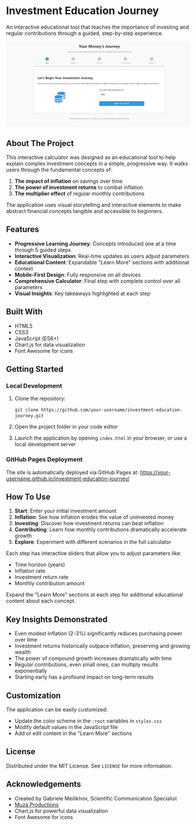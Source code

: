 # Investment Education Journey

An interactive educational tool that teaches the importance of investing and regular contributions through a guided, step-by-step experience.

![Investment Education Journey Screenshot](Screenshot.jpg)

## About The Project

This interactive calculator was designed as an educational tool to help explain complex investment concepts in a simple, progressive way. It walks users through the fundamental concepts of:

1. **The impact of inflation** on savings over time
2. **The power of investment returns** to combat inflation
3. **The multiplier effect** of regular monthly contributions

The application uses visual storytelling and interactive elements to make abstract financial concepts tangible and accessible to beginners.

## Features

- **Progressive Learning Journey**: Concepts introduced one at a time through 5 guided steps
- **Interactive Visualization**: Real-time updates as users adjust parameters
- **Educational Content**: Expandable "Learn More" sections with additional context
- **Mobile-First Design**: Fully responsive on all devices
- **Comprehensive Calculator**: Final step with complete control over all parameters
- **Visual Insights**: Key takeaways highlighted at each step

## Built With

- HTML5
- CSS3
- JavaScript (ES6+)
- Chart.js for data visualization
- Font Awesome for icons

## Getting Started

### Local Development

1. Clone the repository:
   ```
   git clone https://github.com/your-username/investment-education-journey.git
   ```

2. Open the project folder in your code editor

3. Launch the application by opening `index.html` in your browser, or use a local development server

### GitHub Pages Deployment

The site is automatically deployed via GitHub Pages at: https://your-username.github.io/investment-education-journey/

## How To Use

1. **Start**: Enter your initial investment amount
2. **Inflation**: See how inflation erodes the value of uninvested money
3. **Investing**: Discover how investment returns can beat inflation
4. **Contributing**: Learn how monthly contributions dramatically accelerate growth
5. **Explore**: Experiment with different scenarios in the full calculator

Each step has interactive sliders that allow you to adjust parameters like:
- Time horizon (years)
- Inflation rate
- Investment return rate
- Monthly contribution amount

Expand the "Learn More" sections at each step for additional educational content about each concept.

## Key Insights Demonstrated

- Even modest inflation (2-3%) significantly reduces purchasing power over time
- Investment returns historically outpace inflation, preserving and growing wealth
- The power of compound growth increases dramatically with time
- Regular contributions, even small ones, can multiply results exponentially
- Starting early has a profound impact on long-term results

## Customization

The application can be easily customized:
- Update the color scheme in the `:root` variables in `styles.css`
- Modify default values in the JavaScript file
- Add or edit content in the "Learn More" sections

## License

Distributed under the MIT License. See `LICENSE` for more information.

## Acknowledgements

- Created by Gabriele Meilikhov, Scientific Communication Specialist
- [Muza Productions](https://www.muza.productions/)
- Chart.js for powerful data visualization
- Font Awesome for icons